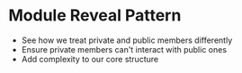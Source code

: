 # Module Reveal Pattern

* See how we treat private and public members differently
* Ensure private members can't interact with public ones
* Add complexity to our core structure